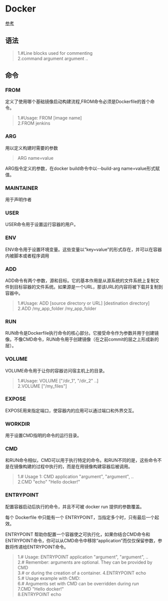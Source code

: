 # Docker

[参考](https://www.cnblogs.com/boshen-hzb/p/6400272.html)

## 语法

> 1.#Line blocks used for commenting \
> 2.command argument argument ..

## 命令

### FROM

定义了使用哪个基础镜像启动构建流程,FROM命令必须是Dockerfile的首个命令。

> 1.#Usage: FROM [image name]\
2.FROM jenkins

### ARG

用以定义构建时需要的参数

> ARG name=value

ARG指令定义的参数，在docker build命令中以--build-arg name=value形式赋值。

### MAINTAINER

用于声明作者

### USER

USER命令用于设置运行容器的用户。

### ENV

ENV命令用于设置环境变量。这些变量以”key=value”的形式存在，并可以在容器内被脚本或者程序调用

### ADD

ADD命令有两个参数，源和目标。它的基本作用是从源系统的文件系统上复制文件到目标容器的文件系统。如果源是一个URL，那该URL的内容将被下载并复制到容器中。

> 1.#Usage: ADD [source directory or URL] [destination directory]\
2.ADD /my_app_folder /my_app_folder

### RUN

RUN命令是Dockerfile执行命令的核心部分。它接受命令作为参数并用于创建镜像。不像CMD命令，RUN命令用于创建镜像（在之前commit的层之上形成新的层）。

### VOLUME

VOLUME命令用于让你的容器访问宿主机上的目录。

> 1.#Usage: VOLUME ["/dir_1", "/dir_2" ..]\
2.VOLUME ["/my_files"]

### EXPOSE

EXPOSE用来指定端口，使容器内的应用可以通过端口和外界交互。

### WORKDIR

用于设置CMD指明的命令的运行目录。

### CMD

和RUN命令相似，CMD可以用于执行特定的命令。和RUN不同的是，这些命令不是在镜像构建的过程中执行的，而是在用镜像构建容器后被调用。

>1.# Usage 1: CMD application "argument", "argument", ..\
2.CMD "echo" "Hello docker!"

### ENTRYPOINT

配置容器启动后执行的命令，并且不可被 docker run 提供的参数覆盖。

每个 Dockerfile 中只能有一个 ENTRYPOINT，当指定多个时，只有最后一个起效。

ENTRYPOINT 帮助你配置一个容器使之可执行化，如果你结合CMD命令和ENTRYPOINT命令，你可以从CMD命令中移除“application”而仅仅保留参数，参数将传递给ENTRYPOINT命令。

>1.# Usage: ENTRYPOINT application "argument", "argument", ..\
2.# Remember: arguments are optional. They can be provided by CMD\
3.# or during the creation of a container.
4.ENTRYPOINT echo\
5.# Usage example with CMD:\
6.# Arguments set with CMD can be overridden during *run*\
7.CMD "Hello docker!"\
8.ENTRYPOINT echo